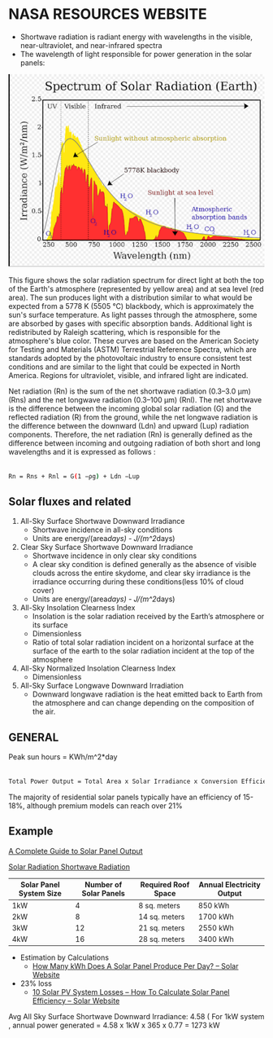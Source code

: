 # NASA RESOURCES WEBSITE

* Shortwave radiation is radiant energy with wavelengths in the visible, near-ultraviolet, and near-infrared spectra
* The wavelength of light responsible for power generation in the solar panels:

![Black body Radiation](docs/images/blackbody.png)

This figure shows the solar radiation spectrum for direct light at both the top of the Earth's atmosphere (represented by yellow area) and at sea level (red area). The sun produces light with a distribution similar to what would be expected from a 5778 K (5505 °C) blackbody, which is approximately the sun's surface temperature. As light passes through the atmosphere, some are absorbed by gases with specific absorption bands. Additional light is redistributed by Raleigh scattering, which is responsible for the atmosphere's blue color. These curves are based on the American Society for Testing and Materials (ASTM) Terrestrial Reference Spectra, which are standards adopted by the photovoltaic industry to ensure consistent test conditions and are similar to the light that could be expected in North America. Regions for ultraviolet, visible, and infrared light are indicated.

Net radiation (Rn) is the sum of the net shortwave radiation (0.3–3.0 μm) (Rns) and the net longwave radiation (0.3–100 μm) (Rnl). The net shortwave is the difference between the incoming global solar radiation (G) and the reflected radiation (R)  from the ground, while the net longwave radiation is the difference between the downward (Ldn) and upward (Lup) radiation components. Therefore, the net radiation (Rn) is generally defined as the difference between incoming and outgoing radiation of both short and long wavelengths and it is expressed as follows :

```sh

Rn = Rns + Rnl = G(1 −ρg) + Ldn −Lup 

```

## Solar fluxes and related

1. All-Sky Surface Shortwave Downward Irradiance
   * Shortwave incidence in all-sky conditions
   * Units are energy/(area*days) - J/(m^2*days)
2. Clear Sky Surface Shortwave Downward Irradiance
   * Shortwave incidence in only clear sky conditions
   * A clear sky condition is defined generally as the absence of visible clouds across the entire skydome, and clear sky irradiance is the irradiance occurring during these conditions(less 10% of cloud cover)
   * Units are energy/(area*days) - J/(m^2*days)
3. All-Sky Insolation Clearness Index
   * Insolation is the solar radiation received by the Earth’s atmosphere or its surface
   * Dimensionless
   * Ratio of total solar radiation incident on a horizontal surface at the surface of the earth to the solar radiation incident at the top of the atmosphere
4. All-Sky Normalized Insolation Clearness Index
   * Dimensionless
5. All-Sky Surface Longwave Downward Irradiation
   * Downward longwave radiation is the heat emitted back to Earth from the atmosphere and can change depending on the composition of the air.

## GENERAL

Peak sun hours = KWh/m^2*day

```sh

Total Power Output = Total Area x Solar Irradiance x Conversion Efficiency

```

The majority of residential solar panels typically have an efficiency of 15-18%, although premium models can reach over 21%

## Example

[A Complete Guide to Solar Panel Output](https://www.linquip.com/blog/a-complete-guide-to-solar-panel-output/#Solar_Panel_Efficiency)

[Solar Radiation Shortwave Radiation](https://physics.stackexchange.com/questions/599848/solar-radiation-shortwave-radiation)

| Solar Panel System Size | Number of Solar Panels | Required Roof Space | Annual Electricity Output |
|---|---|---|---|
| 1kW | 4 | 8 sq. meters | 850 kWh |
| 2kW | 8 | 14 sq. meters | 1700 kWh |
| 3kW | 12 | 21 sq. meters | 2550 kWh |
| 4kW | 16 | 28 sq. meters | 3400 kWh |

* Estimation by Calculations
  * [How Many kWh Does A Solar Panel Produce Per Day? – Solar Website](https://diysolarshack.com/how-many-kwh-does-a-solar-panel-produce-per-day/#TABLE_kWh_produced_per_day_by_solar_panels_by_US_State_compared)
* 23% loss
  * [10 Solar PV System Losses – How To Calculate Solar Panel Efficiency – Solar Website](https://diysolarshack.com/10-solar-pv-system-losses-their-impact-on-solar-panel-output/)
  
Avg All Sky Surface Shortwave Downward Irradiance: 4.58 (
For 1kW system , annual power generated = 4.58 x 1kW x 365 x 0.77 = 1273 kW
